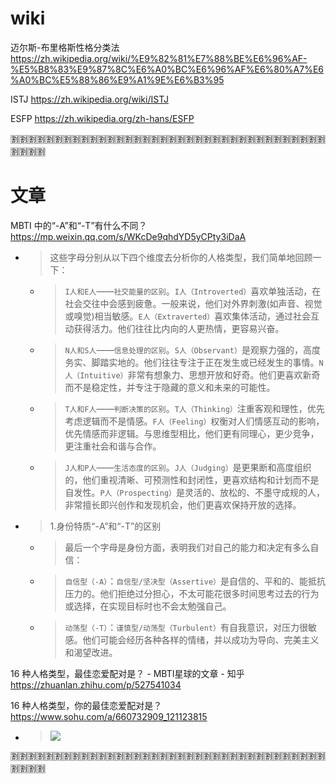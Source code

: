 
# wiki

迈尔斯-布里格斯性格分类法 https://zh.wikipedia.org/wiki/%E9%82%81%E7%88%BE%E6%96%AF-%E5%B8%83%E9%87%8C%E6%A0%BC%E6%96%AF%E6%80%A7%E6%A0%BC%E5%88%86%E9%A1%9E%E6%B3%95

ISTJ https://zh.wikipedia.org/wiki/ISTJ

ESFP https://zh.wikipedia.org/zh-hans/ESFP

:u5272::u5272::u5272::u5272::u5272::u5272::u5272::u5272::u5272::u5272::u5272::u5272::u5272::u5272::u5272::u5272::u5272::u5272::u5272::u5272::u5272::u5272::u5272::u5272::u5272::u5272::u5272::u5272::u5272::u5272::u5272::u5272::u5272::u5272::u5272::u5272::u5272::u5272::u5272::u5272:

# 文章

MBTI 中的“-A”和“-T”有什么不同？ https://mp.weixin.qq.com/s/WKcDe9qhdYD5yCPty3iDaA
- > 这些字母分别从以下四个维度去分析你的人格类型，我们简单地回顾一下：
  * > `I人和E人`——`社交能量的区别`。`I人（Introverted）`喜欢单独活动，在社会交往中会感到疲惫。一般来说，他们对外界刺激(如声音、视觉或嗅觉)相当敏感。`E人（Extraverted）`喜欢集体活动，通过社会互动获得活力。他们往往比内向的人更热情，更容易兴奋。
  * > `N人和S人`——`信息处理的区别`。`S人（Observant）`是观察力强的，高度务实、脚踏实地的。他们往往专注于正在发生或已经发生的事情。`N人（Intuitive）`非常有想象力、思想开放和好奇。他们更喜欢新奇而不是稳定性，并专注于隐藏的意义和未来的可能性。
  * > `T人和F人`——`判断决策的区别`。`T人（Thinking）`注重客观和理性，优先考虑逻辑而不是情感。`F人（Feeling）`权衡对人们情感互动的影响，优先情感而非逻辑。与思维型相比，他们更有同理心，更少竞争，更注重社会和谐与合作。
  * > `J人和P人`——`生活态度的区别`。`J人（Judging）`是更果断和高度组织的，他们重视清晰、可预测性和封闭性，更喜欢结构和计划而不是自发性。`P人（Prospecting）`是灵活的、放松的、不墨守成规的人，非常擅长即兴创作和发现机会，他们更喜欢保持开放的选择。
- > 1.身份特质“-A”和“-T”的区别
  * > 最后一个字母是身份方面，表明我们对自己的能力和决定有多么自信：
  * > `自信型（-A）`：`自信型/坚决型（Assertive）`是自信的、平和的、能抵抗压力的。他们拒绝过分担心，不太可能花很多时间思考过去的行为或选择，在实现目标时也不会太勉强自己。
  * > `动荡型（-T）`：`谨慎型/动荡型（Turbulent）`有自我意识，对压力很敏感。他们可能会经历各种各样的情绪，并以成功为导向、完美主义和渴望改进。

16 种人格类型，最佳恋爱配对是？ - MBTI星球的文章 - 知乎 https://zhuanlan.zhihu.com/p/527541034

16 种人格类型，你的最佳恋爱配对是？  https://www.sohu.com/a/660732909_121123815
- > ![](https://p1.itc.cn/q_70/images03/20230329/400a67cac06349dea2921a768894250b.png)

:u5272::u5272::u5272::u5272::u5272::u5272::u5272::u5272::u5272::u5272::u5272::u5272::u5272::u5272::u5272::u5272::u5272::u5272::u5272::u5272::u5272::u5272::u5272::u5272::u5272::u5272::u5272::u5272::u5272::u5272::u5272::u5272::u5272::u5272::u5272::u5272::u5272::u5272::u5272::u5272:
